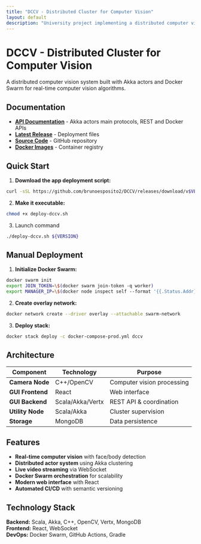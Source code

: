 ```yaml
---
title: "DCCV - Distributed Cluster for Computer Vision"
layout: default
description: "University project implementing a distributed computer vision system using Akka actors and Docker Swarm"
---
```


# DCCV - Distributed Cluster for Computer Vision

A distributed computer vision system built with Akka actors and Docker Swarm for real-time computer vision algorithms.

## Documentation

- [**API Documentation**](./api/) - Akka actors main protocols, REST and Docker APIs
- [**Latest Release**](https://github.com/brunoesposito2/DCCV/releases/latest) - Deployment files
- [**Source Code**](https://github.com/brunoesposito2/DCCV) - GitHub repository
- [**Docker Images**](https://hub.docker.com/u/brunoesposito2) - Container registry

## Quick Start
        
1. **Download the app deployment script:**
```bash
curl -sSL https://github.com/brunoesposito2/DCCV/releases/download/v$VERSION/deploy-dccv.sh -o deploy-dccv.sh
```

2. **Make it executable:**
```bash
chmod +x deploy-dccv.sh
```

3. Launch command
```bash
./deploy-dccv.sh ${VERSION}
```

## Manual Deployment
        
1. **Initialize Docker Swarm:**
```bash
docker swarm init
export JOIN_TOKEN=\$(docker swarm join-token -q worker)
export MANAGER_IP=\$(docker node inspect self --format '{{.Status.Addr}}')
```

2. **Create overlay network:**
```bash
docker network create --driver overlay --attachable swarm-network
```

3. **Deploy stack:**
```bash
docker stack deploy -c docker-compose-prod.yml dccv
```

## Architecture

| Component | Technology | Purpose |
|-----------|------------|---------|
| **Camera Node** | C++/OpenCV | Computer vision processing |
| **GUI Frontend** | React | Web interface |
| **GUI Backend** | Scala/Akka/Vertx | REST API & coordination |
| **Utility Node** | Scala/Akka | Cluster supervision |
| **Storage** | MongoDB | Data persistence |

## Features

- **Real-time computer vision** with face/body detection
- **Distributed actor system** using Akka clustering
- **Live video streaming** via WebSocket
- **Docker Swarm orchestration** for scalability
- **Modern web interface** with React
- **Automated CI/CD** with semantic versioning

## Technology Stack

**Backend:** Scala, Akka, C++, OpenCV, Vertx, MongoDB  
**Frontend:** React, WebSocket  
**DevOps:** Docker Swarm, GitHub Actions, Gradle
